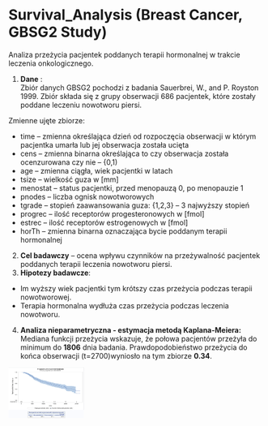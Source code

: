 # Survival_Analysis (Breast Cancer, GBSG2 Study)
Analiza przeżycia pacjentek poddanych terapii hormonalnej w trakcie leczenia onkologicznego.

1. **Dane** :</br>
Zbiór danych GBSG2 pochodzi z badania Sauerbrei, W., and P. Royston 1999. Zbiór składa się z grupy obserwacji 686 pacjentek, które zostały poddane leczeniu nowotworu piersi.

Zmienne ujęte zbiorze: </br>
  * time – zmienna określająca dzień od rozpoczęcia obserwacji w którym pacjentka umarła lub
jej obserwacja została ucięta
  * cens – zmienna binarna określająca to czy obserwacja została ocenzurowana czy nie – {0,1)
  * age – zmienna ciągła, wiek pacjentki w latach
  * tsize – wielkość guza w [mm]
  * menostat – status pacjentki, przed menopauzą 0, po menopauzie 1
  * pnodes – liczba ognisk nowotworowych
  * tgrade – stopień zaawansowania guza: {1,2,3} – 3 najwyższy stopień
  * progrec – ilość receptorów progesteronowych w [fmol]
  * estrec – ilość receptorów estrogenowych w [fmol]
  * horTh – zmienna binarna oznaczająca bycie poddanym terapii hormonalnej

2. **Cel badawczy** – ocena wpływu czynników na przeżywalność pacjentek poddanych terapii leczenia nowotworu piersi.
3. **Hipotezy badawcze**:
  * Im wyższy wiek pacjentki tym krótszy czas przeżycia podczas terapii nowotworowej.
  * Terapia hormonalna wydłuża czas przeżycia podczas leczenia nowotworu.

4. **Analiza nieparametryczna - estymacja metodą Kaplana-Meiera:** </br>
Mediana funkcji przeżycia wskazuje, że połowa pacjentów przeżyła do minimum do **1806** dnia badania.
Prawdopodobieństwo przeżycia do końca obserwacji (t=2700)wyniosło na tym zbiorze **0.34**.

<img src="https://github.com/BartekDuplaga/Survival_Analysis/blob/master/Kaplan-Meier-Estimates.png" alt="KM_estimates" width="150" height="100" />

